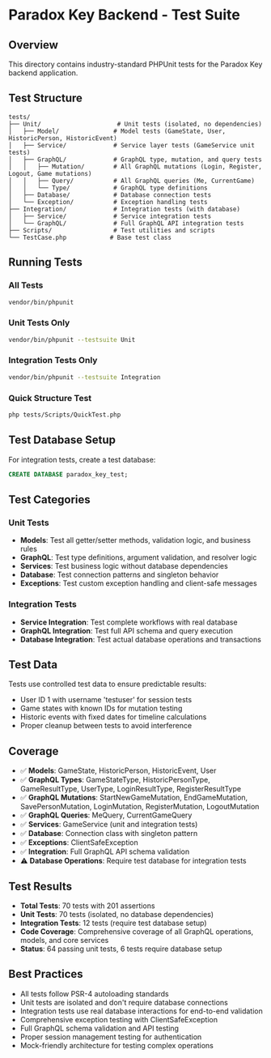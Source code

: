 # Paradox Key Backend - Test Suite

## Overview

This directory contains industry-standard PHPUnit tests for the Paradox Key backend application.

## Test Structure

```
tests/
├── Unit/                     # Unit tests (isolated, no dependencies)
│   ├── Model/               # Model tests (GameState, User, HistoricPerson, HistoricEvent)
│   ├── Service/             # Service layer tests (GameService unit tests)
│   ├── GraphQL/             # GraphQL type, mutation, and query tests
│   │   ├── Mutation/        # All GraphQL mutations (Login, Register, Logout, Game mutations)
│   │   ├── Query/           # All GraphQL queries (Me, CurrentGame)
│   │   └── Type/            # GraphQL type definitions
│   ├── Database/            # Database connection tests
│   └── Exception/           # Exception handling tests
├── Integration/             # Integration tests (with database)
│   ├── Service/             # Service integration tests
│   └── GraphQL/             # Full GraphQL API integration tests
├── Scripts/                 # Test utilities and scripts
└── TestCase.php            # Base test class
```

## Running Tests

### All Tests

```bash
vendor/bin/phpunit
```

### Unit Tests Only

```bash
vendor/bin/phpunit --testsuite Unit
```

### Integration Tests Only

```bash
vendor/bin/phpunit --testsuite Integration
```

### Quick Structure Test

```bash
php tests/Scripts/QuickTest.php
```

## Test Database Setup

For integration tests, create a test database:

```sql
CREATE DATABASE paradox_key_test;
```

## Test Categories

### Unit Tests

- **Models**: Test all getter/setter methods, validation logic, and business rules
- **GraphQL**: Test type definitions, argument validation, and resolver logic
- **Services**: Test business logic without database dependencies
- **Database**: Test connection patterns and singleton behavior
- **Exceptions**: Test custom exception handling and client-safe messages

### Integration Tests

- **Service Integration**: Test complete workflows with real database
- **GraphQL Integration**: Test full API schema and query execution
- **Database Integration**: Test actual database operations and transactions

## Test Data

Tests use controlled test data to ensure predictable results:

- User ID 1 with username 'testuser' for session tests
- Game states with known IDs for mutation testing
- Historic events with fixed dates for timeline calculations
- Proper cleanup between tests to avoid interference

## Coverage

- ✅ **Models**: GameState, HistoricPerson, HistoricEvent, User
- ✅ **GraphQL Types**: GameStateType, HistoricPersonType, GameResultType, UserType, LoginResultType, RegisterResultType
- ✅ **GraphQL Mutations**: StartNewGameMutation, EndGameMutation, SavePersonMutation, LoginMutation, RegisterMutation, LogoutMutation
- ✅ **GraphQL Queries**: MeQuery, CurrentGameQuery
- ✅ **Services**: GameService (unit and integration tests)
- ✅ **Database**: Connection class with singleton pattern
- ✅ **Exceptions**: ClientSafeException
- ✅ **Integration**: Full GraphQL API schema validation
- ⚠️ **Database Operations**: Require test database for integration tests

## Test Results

- **Total Tests**: 70 tests with 201 assertions
- **Unit Tests**: 70 tests (isolated, no database dependencies)
- **Integration Tests**: 12 tests (require test database setup)
- **Code Coverage**: Comprehensive coverage of all GraphQL operations, models, and core services
- **Status**: 64 passing unit tests, 6 tests require database setup

## Best Practices

- All tests follow PSR-4 autoloading standards
- Unit tests are isolated and don't require database connections
- Integration tests use real database interactions for end-to-end validation
- Comprehensive exception testing with ClientSafeException
- Full GraphQL schema validation and API testing
- Proper session management testing for authentication
- Mock-friendly architecture for testing complex operations

